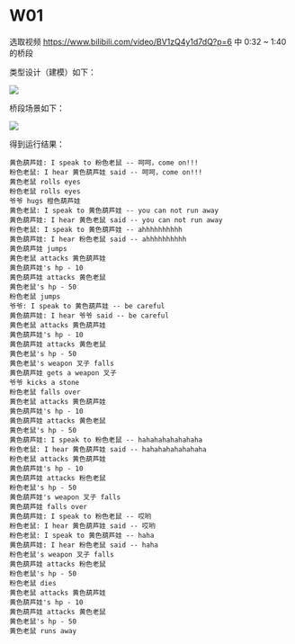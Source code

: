 # W01

选取视频 https://www.bilibili.com/video/BV1zQ4y1d7dQ?p=6 中 0:32 ~ 1:40 的桥段

类型设计（建模）如下：

![](https://github.com/hogwartsfailure66/jwork-2021/blob/main/W01/%E5%90%B4%E6%AC%A3%E7%9E%B3-202220012/uml/1.png)


桥段场景如下：

![](https://github.com/hogwartsfailure66/jwork-2021/blob/main/W01/%E5%90%B4%E6%AC%A3%E7%9E%B3-202220012/uml/2.png)

得到运行结果：

```
黄色葫芦娃: I speak to 粉色老鼠 -- 呵呵，come on!!!
粉色老鼠: I hear 黄色葫芦娃 said -- 呵呵，come on!!!
黄色老鼠 rolls eyes
粉色老鼠 rolls eyes
爷爷 hugs 橙色葫芦娃
黄色老鼠: I speak to 黄色葫芦娃 -- you can not run away
黄色葫芦娃: I hear 黄色老鼠 said -- you can not run away
粉色老鼠: I speak to 黄色葫芦娃 -- ahhhhhhhhhh
黄色葫芦娃: I hear 粉色老鼠 said -- ahhhhhhhhhh
黄色葫芦娃 jumps
黄色老鼠 attacks 黄色葫芦娃
黄色葫芦娃's hp - 10
黄色葫芦娃 attacks 黄色老鼠
黄色老鼠's hp - 50
粉色老鼠 jumps
爷爷: I speak to 黄色葫芦娃 -- be careful
黄色葫芦娃: I hear 爷爷 said -- be careful
黄色老鼠 attacks 黄色葫芦娃
黄色葫芦娃's hp - 10
黄色葫芦娃 attacks 黄色老鼠
黄色老鼠's hp - 50
黄色老鼠's weapon 叉子 falls
黄色葫芦娃 gets a weapon 叉子
爷爷 kicks a stone
粉色老鼠 falls over
黄色老鼠 attacks 黄色葫芦娃
黄色葫芦娃's hp - 10
黄色葫芦娃 attacks 黄色老鼠
黄色老鼠's hp - 50
黄色葫芦娃: I speak to 粉色老鼠 -- hahahahahahahaha
粉色老鼠: I hear 黄色葫芦娃 said -- hahahahahahahaha
粉色老鼠 attacks 黄色葫芦娃
黄色葫芦娃's hp - 10
黄色葫芦娃 attacks 粉色老鼠
粉色老鼠's hp - 50
黄色葫芦娃's weapon 叉子 falls
黄色葫芦娃 falls over
黄色葫芦娃: I speak to 粉色老鼠 -- 哎哟
粉色老鼠: I hear 黄色葫芦娃 said -- 哎哟
粉色老鼠: I speak to 黄色葫芦娃 -- haha
黄色葫芦娃: I hear 粉色老鼠 said -- haha
粉色老鼠's weapon 叉子 falls
黄色葫芦娃 attacks 粉色老鼠
粉色老鼠's hp - 50
粉色老鼠 dies
黄色老鼠 attacks 黄色葫芦娃
黄色葫芦娃's hp - 10
黄色葫芦娃 attacks 黄色老鼠
黄色老鼠's hp - 50
黄色老鼠 runs away
```